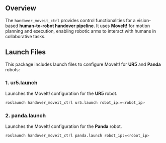 ## Overview

The `handover_moveit_ctrl` provides control functionalities for a vision-based **human-to-robot handover pipeline**. It uses **MoveIt!** for motion planning and execution, enabling robotic arms to interact with humans in collaborative tasks.


## Launch Files
This package includes launch files to configure MoveIt! for **UR5** and **Panda** robots:

   
### 1. **ur5.launch**  
   Launches the MoveIt! configuration for the **UR5** robot.

```bash
roslaunch handover_moveit_ctrl ur5.launch robot_ip:=<robot_ip>

```

### 2. **panda.launch**  
   Launches the MoveIt! configuration for the **Panda** robot.

```bash
roslaunch handover_moveit_ctrl panda.launch robot_ip:=<robot_ip>
```